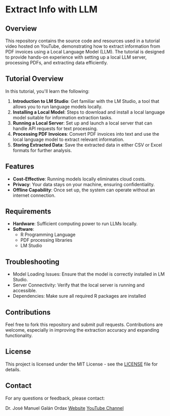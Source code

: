 # Extract Info with LLM

## Overview

This repository contains the source code and resources used in a tutorial video hosted on YouTube, demonstrating how to extract information from PDF invoices using a Local Language Model (LLM). The tutorial is designed to provide hands-on experience with setting up a local LLM server, processing PDFs, and extracting data efficiently.

## Tutorial Overview

In this tutorial, you'll learn the following:

1. **Introduction to LM Studio**: Get familiar with the LM Studio, a tool that allows you to run language models locally.
2. **Installing a Local Model**: Steps to download and install a local language model suitable for information extraction tasks.
3. **Running a Local Server**: Set up and launch a local server that can handle API requests for text processing.
4. **Processing PDF Invoices**: Convert PDF invoices into text and use the local language model to extract relevant information.
5. **Storing Extracted Data**: Save the extracted data in either CSV or Excel formats for further analysis.

## Features

- **Cost-Effective**: Running models locally eliminates cloud costs.
- **Privacy**: Your data stays on your machine, ensuring confidentiality.
- **Offline Capability**: Once set up, the system can operate without an internet connection.

## Requirements

- **Hardware**: Sufficient computing power to run LLMs locally.
- **Software**:
  - R Programming Language
  - PDF processing libraries
  - LM Studio

## Troubleshooting
- Model Loading Issues: Ensure that the model is correctly installed in LM Studio.
- Server Connectivity: Verify that the local server is running and accessible.
- Dependencies: Make sure all required R packages are installed

## Contributions
Feel free to fork this repository and submit pull requests. Contributions are welcome, especially in improving the extraction accuracy and expanding functionality.

## License
This project is licensed under the MIT License - see the [LICENSE](https://github.com/josemagalan/extractInfoWithLLM/blob/main/LICENSE) file for details.

## Contact
For any questions or feedback, please contact:

Dr. José Manuel Galán Ordax
[Website](https://sites.google.com/site/josemagalan)
[YouTube Channel](https://www.youtube.com/channel/UCdyoG8-b6G7aLkYb800x6ww)
